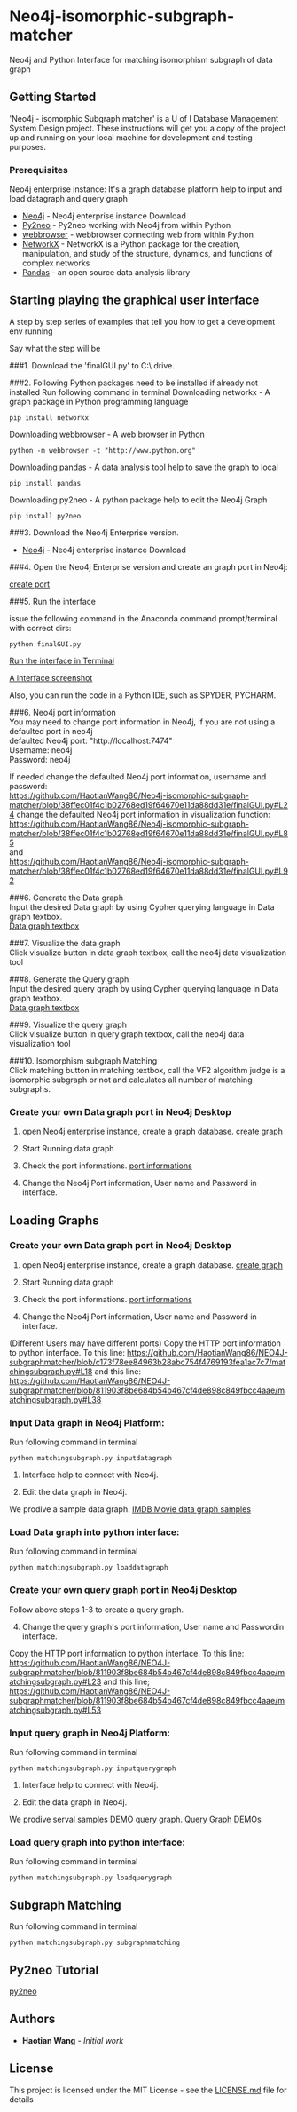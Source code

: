# Neo4j-isomorphic-subgraph-matcher

Neo4j and Python Interface for matching isomorphism subgraph of data graph

## Getting Started

'Neo4j - isomorphic Subgraph matcher' is a U of I Database Management System Design project. These instructions will get you a copy of the project up and running on your local machine for development and testing purposes. 

### Prerequisites

Neo4j enterprise instance: It's a graph database platform help to input and load datagraph and query graph
* [Neo4j](https://neo4j.com/download/) - Neo4j enterprise instance Download
* [Py2neo](https://pypi.org/project/py2neo/) - Py2neo working with Neo4j from within Python
* [webbrowser](https://docs.python.org/2/library/webbrowser.html) - webbrowser connecting web from within Python
* [NetworkX](https://networkx.github.io/) - NetworkX is a Python package for the creation, manipulation, and study of the structure, dynamics, and functions of complex networks
* [Pandas](https://pandas.pydata.org/) - an open source data analysis library

## Starting playing the graphical user interface

A step by step series of examples that tell you how to get a development env running

Say what the step will be

###1. Download the 'finalGUI.py' to C:\ drive. 

###2. Following Python packages need to be installed if already not installed 
Run following command in terminal
Downloading networkx - A graph package in Python programming language
```
pip install networkx
```
Downloading webbrowser - A web browser in Python
```
python -m webbrowser -t "http://www.python.org"
```
Downloading pandas - A data analysis tool help to save the graph to local
```
pip install pandas 
```
Downloading py2neo - A python package help to edit the Neo4j Graph
```
pip install py2neo
```

###3. Download the Neo4j Enterprise version.

* [Neo4j](https://neo4j.com/download/) - Neo4j enterprise instance Download

###4. Open the Neo4j Enterprise version and create an graph port in Neo4j:

[create port](https://github.com/HaotianWang86/Neo4j-isomorphic-subgraph-matcher/blob/master/figures/neo4j.PNG)

###5. Run the interface

issue the following command in the Anaconda command prompt/terminal with correct dirs:
```
python finalGUI.py
```
[Run the interface in Terminal](https://github.com/HaotianWang86/Neo4j-isomorphic-subgraph-matcher/blob/master/figures/start_interface.PNG)

[A interface screenshot](https://github.com/HaotianWang86/Neo4j-isomorphic-subgraph-matcher/blob/master/figures/interface_v2.PNG)

Also, you can run the code in a Python IDE, such as SPYDER, PYCHARM.

###6. Neo4j port information <br />
You may need to change port information in Neo4j, if you are not using a defaulted port in neo4j <br />
defaulted Neo4j port: "http://localhost:7474" <br />
Username: neo4j <br />
Password: neo4j <br />

If needed
change the defaulted Neo4j port information, username and password: <br />
https://github.com/HaotianWang86/Neo4j-isomorphic-subgraph-matcher/blob/38ffec01f4c1b02768ed19f64670e11da88dd31e/finalGUI.py#L24
change the defaulted Neo4j port information in visualization function: <br />
https://github.com/HaotianWang86/Neo4j-isomorphic-subgraph-matcher/blob/38ffec01f4c1b02768ed19f64670e11da88dd31e/finalGUI.py#L85 <br />
and <br />
https://github.com/HaotianWang86/Neo4j-isomorphic-subgraph-matcher/blob/38ffec01f4c1b02768ed19f64670e11da88dd31e/finalGUI.py#L92


###6. Generate the Data graph <br />
Input the desired Data graph by using Cypher querying language in Data graph textbox. <br />
[Data graph textbox](https://github.com/HaotianWang86/Neo4j-isomorphic-subgraph-matcher/blob/master/figures/datagraphbox.PNG)

###7. Visualize the data graph<br />
Click visualize button in data graph textbox, call the neo4j data visualization tool<br />

###8. Generate the Query graph<br />
Input the desired query graph by using Cypher querying language in Data graph textbox. <br />
[Data graph textbox](https://github.com/HaotianWang86/Neo4j-isomorphic-subgraph-matcher/blob/master/figures/querygraphbox.PNG)

###9. Visualize the query graph<br />
Click visualize button in query graph textbox, call the neo4j data visualization tool<br />

###10. Isomorphism subgraph Matching<br />
Click matching button in matching textbox, call the VF2 algorithm judge is a isomorphic subgraph or not and calculates all number of matching subgraphs.<br />


### Create your own Data graph port in Neo4j Desktop

1. open Neo4j enterprise instance, create a graph database. 
[create graph](https://github.com/HaotianWang86/NEO4J-subgraphmatcher/blob/master/fig/create%20graph.PNG)

2. Start Running data graph 

3. Check the port informations. [port informations](https://github.com/HaotianWang86/NEO4J-subgraphmatcher/blob/master/fig/HTTP%20port.PNG)

4. Change the Neo4j Port information, User name and Password in interface. 

## Loading Graphs
### Create your own Data graph port in Neo4j Desktop

1. open Neo4j enterprise instance, create a graph database. 
[create graph](https://github.com/HaotianWang86/NEO4J-subgraphmatcher/blob/master/fig/create%20graph.PNG)

2. Start Running data graph 

3. Check the port informations. [port informations](https://github.com/HaotianWang86/NEO4J-subgraphmatcher/blob/master/fig/HTTP%20port.PNG)

4. Change the Neo4j Port information, User name and Password in interface. 

(Different Users may have different ports)
Copy the HTTP port information to python interface. To this line:
https://github.com/HaotianWang86/NEO4J-subgraphmatcher/blob/c173f78ee84963b28abc754f4769193fea1ac7c7/matchingsubgraph.py#L18
and this line:
https://github.com/HaotianWang86/NEO4J-subgraphmatcher/blob/811903f8be684b54b467cf4de898c849fbcc4aae/matchingsubgraph.py#L38

### Input Data graph in Neo4j Platform:

Run following command in terminal
```
python matchingsubgraph.py inputdatagraph
```

1. Interface help to connect with Neo4j.

2. Edit the data graph in Neo4j.

We prodive a sample data graph.
[IMDB Movie data graph samples](https://github.com/HaotianWang86/NEO4J-subgraphmatcher/blob/master/samples/datagraph_samples/datagraph)

### Load Data graph into python interface:
Run following command in terminal
```
python matchingsubgraph.py loaddatagraph
```

### Create your own query graph port in Neo4j Desktop

Follow above steps 1-3 to create a query graph. 

4. Change the query graph's port information, User name and Passwordin interface.

Copy the HTTP port information to python interface. To this line:
https://github.com/HaotianWang86/NEO4J-subgraphmatcher/blob/811903f8be684b54b467cf4de898c849fbcc4aae/matchingsubgraph.py#L23
and this line;
https://github.com/HaotianWang86/NEO4J-subgraphmatcher/blob/811903f8be684b54b467cf4de898c849fbcc4aae/matchingsubgraph.py#L53

### Input query graph in Neo4j Platform:

Run following command in terminal
```
python matchingsubgraph.py inputquerygraph
```

1. Interface help to connect with Neo4j.

2. Edit the data graph in Neo4j.

We prodive serval samples DEMO query graph.
[Query Graph DEMOs](https://github.com/HaotianWang86/NEO4J-subgraphmatcher/blob/master/samples/querygraph_samples/querygraph_test)

### Load query graph into python interface:

Run following command in terminal
```
python matchingsubgraph.py loadquerygraph
```


## Subgraph Matching

Run following command in terminal
```
python matchingsubgraph.py subgraphmatching
```


## Py2neo Tutorial

[py2neo](https://nicolewhite.github.io/neo4j-jupyter/hello-world.html)


## Authors

* **Haotian Wang** - *Initial work* 

## License

This project is licensed under the MIT License - see the [LICENSE.md](LICENSE.md) file for details


